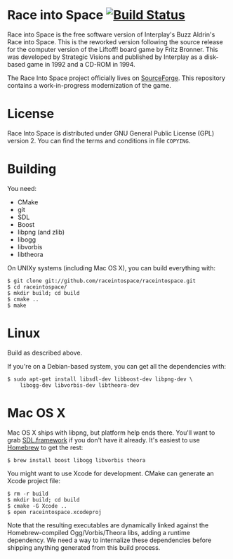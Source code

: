 Race into Space [![Build Status](https://secure.travis-ci.org/raceintospace/raceintospace.png?branch=master)](https://travis-ci.org/raceintospace/raceintospace)
===============

Race  into  Space is  the  free  software  version of  Interplay's  Buzz
Aldrin's Race into Space.  This is the  reworked version  following  the
source release  for the computer version  of the Liftoff! board  game by
Fritz Bronner.  This was developed by Strategic Visions and published by
Interplay as a disk-based game in 1992 and a CD-ROM in 1994.

The Race Into Space project officially lives on
[SourceForge](http://sourceforge.net/projects/raceintospace). This repository
contains a work-in-progress modernization of the game.

License
=======

Race  Into Space  is distributed  under GNU  General Public  License
(GPL)  version 2.  You can find  the  terms and  conditions in  file
`COPYING`.

Building
========

You need:

* CMake
* git
* SDL
* Boost
* libpng (and zlib)
* libogg
* libvorbis
* libtheora

On UNIXy systems (including Mac OS X), you can build everything with:

    $ git clone git://github.com/raceintospace/raceintospace.git
    $ cd raceintospace/
    $ mkdir build; cd build
    $ cmake ..
    $ make

Linux
=====

Build as described above.

If you're on a Debian-based system, you can get all the dependencies with:

    $ sudo apt-get install libsdl-dev libboost-dev libpng-dev \
        libogg-dev libvorbis-dev libtheora-dev

Mac OS X
========

Mac OS X ships with libpng, but platform help ends there. You'll want to grab
[SDL.framework](http://www.libsdl.org/download-1.2.php) if you don't have it
already. It's easiest to use [Homebrew](http://mxcl.github.com/homebrew/) to
get the rest:

    $ brew install boost libogg libvorbis theora

You might want to use Xcode for development. CMake can generate an Xcode
project file:

    $ rm -r build
    $ mkdir build; cd build
    $ cmake -G Xcode ..
    $ open raceintospace.xcodeproj

Note that the resulting executables are dynamically linked against the
Homebrew-compiled Ogg/Vorbis/Theora libs, adding a runtime dependency. We need
a way to internalize these dependencies before shipping anything generated
from this build process.
